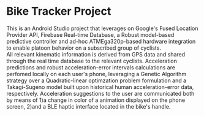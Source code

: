 # Bike Tracker Project

This is an Android Studio project that leverages on Google's Fused Location Provider API, Firebase Real-time Database, a Robust model-based predictive controller and ad-hoc ATMEga320p-based hardware integration to enable platoon behavior on a subscribed group of cyclists.
<br />
All relevant kinematic information is derived from GPS data and shared through the real time database to the relevant cyclists.
Acceleration predictions and robust acceleration-error intervals calculations are perfomed locally on each user's phone, leveraging a Genetic Algorithm strategy over a Quadratic-linear optimzation problem formulation and a Takagi-Sugeno model built upon historical human acceleration-error data, respectively.
Acceleration suggestions to the user are communicated both by means of 1)a change in color of a animation displayed on the phone screen, 2)and a BLE haptic interface located in the bike's handle.
